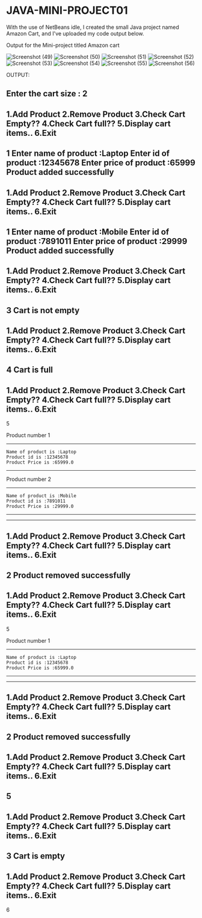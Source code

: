 ﻿# JAVA-MINI-PROJECT01

With the use of NetBeans idle, I created the small Java project named Amazon Cart, and I've uploaded my code output below.

Output for the Mini-project titled Amazon cart

![Screenshot (49)](https://github.com/user-attachments/assets/adb26f92-83a5-406e-ae1e-4e2baecd7b58)
![Screenshot (50)](https://github.com/user-attachments/assets/66fa77af-779d-438d-9d45-14c57e1301b7)
![Screenshot (51)](https://github.com/user-attachments/assets/76af984a-b187-4cee-8f7a-2a92b9be0bab)
![Screenshot (52)](https://github.com/user-attachments/assets/74b1a6f6-a463-479d-aca5-c90d7c3a21b8)
![Screenshot (53)](https://github.com/user-attachments/assets/5f768493-88cc-4346-b8ac-4ffa412a3ac8)
![Screenshot (54)](https://github.com/user-attachments/assets/b4449b13-6679-4eef-8a88-11b9a9cda5d4)
![Screenshot (55)](https://github.com/user-attachments/assets/a6bc9717-ac86-4ecf-888e-2f97a067f66f)
![Screenshot (56)](https://github.com/user-attachments/assets/31927389-273c-4c99-8f6e-8f3e13b4b1fc)

OUTPUT:

Enter the cart size : 2
---------------------------
1.Add Product
2.Remove Product
3.Check Cart Empty??
4.Check Cart full??
5.Display cart items..
6.Exit
------------------------------

1
Enter name of product :Laptop
Enter id of product :12345678
Enter price of product :65999
Product added successfully
---------------------------

1.Add Product
2.Remove Product
3.Check Cart Empty??
4.Check Cart full??
5.Display cart items..
6.Exit
------------------------------

1
Enter name of product :Mobile
Enter id of product :7891011
Enter price of product :29999
Product added successfully
---------------------------

1.Add Product
2.Remove Product
3.Check Cart Empty??
4.Check Cart full??
5.Display cart items..
6.Exit
------------------------------

3
Cart is not empty
---------------------------

1.Add Product
2.Remove Product
3.Check Cart Empty??
4.Check Cart full??
5.Display cart items..
6.Exit
------------------------------

4
Cart is full
---------------------------

1.Add Product
2.Remove Product
3.Check Cart Empty??
4.Check Cart full??
5.Display cart items..
6.Exit
------------------------------
5

Product number 1
************************************
	Name of product is :Laptop
	Product id is :12345678
	Product Price is :65999.0
************************************
Product number 2
************************************
	Name of product is :Mobile
	Product id is :7891011
	Product Price is :29999.0
************************************
---------------------------

1.Add Product
2.Remove Product
3.Check Cart Empty??
4.Check Cart full??
5.Display cart items..
6.Exit
------------------------------

2
Product removed successfully
---------------------------

1.Add Product
2.Remove Product
3.Check Cart Empty??
4.Check Cart full??
5.Display cart items..
6.Exit
------------------------------
5

Product number 1
************************************
	Name of product is :Laptop
	Product id is :12345678
	Product Price is :65999.0
************************************
---------------------------

1.Add Product
2.Remove Product
3.Check Cart Empty??
4.Check Cart full??
5.Display cart items..
6.Exit
------------------------------
2
Product removed successfully
---------------------------

1.Add Product
2.Remove Product
3.Check Cart Empty??
4.Check Cart full??
5.Display cart items..
6.Exit
------------------------------
5
---------------------------

1.Add Product
2.Remove Product
3.Check Cart Empty??
4.Check Cart full??
5.Display cart items..
6.Exit
------------------------------
3
Cart is empty
---------------------------

1.Add Product
2.Remove Product
3.Check Cart Empty??
4.Check Cart full??
5.Display cart items..
6.Exit
------------------------------
6
